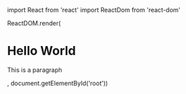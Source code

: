 import React from 'react'
import ReactDom from 'react-dom'

ReactDOM.render(<div><h1>Hello World</h1><p>This is a paragraph</p></div>, document.getElementById('root'))
